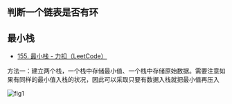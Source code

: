 ## 判断一个链表是否有环

## 最小栈

* [155. 最小栈 - 力扣（LeetCode）](https://leetcode-cn.com/problems/min-stack/)

方法一：建立两个栈，一个栈中存储最小值、一个栈中存储原始数据。需要注意如果有同样的最小值入栈的状况，因此可以采取只要有数据入栈就把最小值再压入

![fig1](https://assets.leetcode-cn.com/solution-static/155/155_fig1.gif)